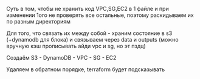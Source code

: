 Суть в том, чтобы не хранить код VPC,SG,EC2 в 1 файле и при изменении 1ого не проверять все остальные, поэтому раскидываем их по разным директориям

Для того, что связать их между собой - храним состояние в s3 (+dynamodb для блока) и связываем через data и outputs (можно вручную кэш прописывать айди vpc и sg, но эт пздц)

Создаём S3 - DynamoDB - VPC - SG - EC2

Удаляем в обратном порядке, terraform будет подсказывать
